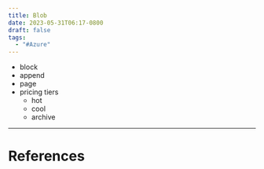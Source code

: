 ```yaml
---
title: Blob
date: 2023-05-31T06:17-0800
draft: false
tags:
  - "#Azure"
---
```

- block
- append
- page
- pricing tiers
    - hot
    - cool
    - archive



---
# References
